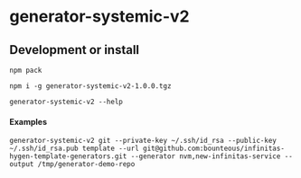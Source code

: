 # generator-systemic-v2

## Development or install
```
npm pack
```
```
npm i -g generator-systemic-v2-1.0.0.tgz
```
```
generator-systemic-v2 --help
```

#### Examples
```
generator-systemic-v2 git --private-key ~/.ssh/id_rsa --public-key ~/.ssh/id_rsa.pub template --url git@github.com:bounteous/infinitas-hygen-template-generators.git --generator nvm,new-infinitas-service --output /tmp/generator-demo-repo
```
